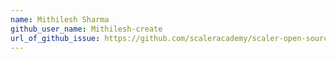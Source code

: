 ```yaml
---
name: Mithilesh Sharma
github_user_name: Mithilesh-create
url_of_github_issue: https://github.com/scaleracademy/scaler-open-source-september-challenge/issues/256#issue-1877602229
---
```


